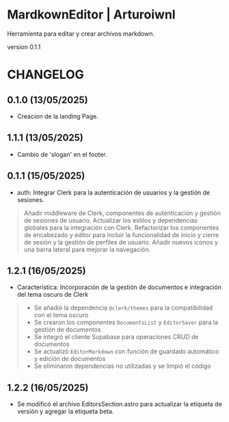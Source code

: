 # MardkownEditor | Arturoiwnl

Herramienta para editar y crear archivos markdown.

version 0.1.1

# CHANGELOG
## 0.1.0 (13/05/2025)
- Creacion de la landing Page.
## 1.1.1 (13/05/2025)
- Cambio de 'slogan' en el footer.
## 0.1.1 (15/05/2025)
 - auth: Integrar Clerk para la autenticación de usuarios y la gestión de sesiones.

> Añadir middleware de Clerk, componentes de autenticación y gestión de sesiones de 
> usuario. Actualizar los estilos y dependencias globales para la integración con Clerk. 
> Refactorizar los componentes de encabezado y editor para incluir la funcionalidad de
> inicio y cierre de sesión y la gestión de perfiles de usuario. Añadir nuevos iconos y
> una barra lateral para mejorar la navegación.
## 1.2.1 (16/05/2025)
- Característica: Incorporación de la gestión de documentos e integración del tema oscuro de Clerk

> - Se añadió la dependencia `@clerk/themes` para la compatibilidad con el tema oscuro
> - Se crearon los componentes `DocumentsList` y `EditorSaver` para la gestión de documentos
> - Se integró el cliente Supabase para operaciones CRUD de documentos
> - Se actualizó `EditorMarkdown` con función de guardado automático y edición de documentos
> - Se eliminaron dependencias no utilizadas y se limpió el código
## 1.2.2 (16/05/2025)
- Se modificó el archivo EditorsSection.astro para actualizar la etiqueta de versión y agregar la etiqueta beta.

